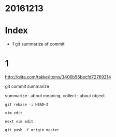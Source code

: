 # 20161213

# Index
- 1 git summarize of commit

# 1 

http://qiita.com/takke/items/3400b55becfd72769214

git commit summarize

summarize : about meaning.
collect : about object.

```
git rebase -i HEAD~2

vim edit

next vim edit

git push -f origin master

```






